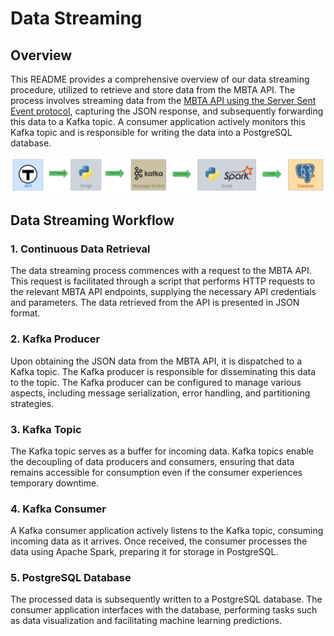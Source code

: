 # Data Streaming

## Overview

This README provides a comprehensive overview of our data streaming procedure, utilized to retrieve and store data from the MBTA API. The process involves streaming data from the [MBTA API using the Server Sent Event protocol](https://www.mbta.com/developers/v3-api/streaming), capturing the JSON response, and subsequently forwarding this data to a Kafka topic. A consumer application actively monitors this Kafka topic and is responsible for writing the data into a PostgreSQL database.

![image](../assets/data-streaming.svg)

## Data Streaming Workflow

### 1. Continuous Data Retrieval

The data streaming process commences with a request to the MBTA API. This request is facilitated through a script that performs HTTP requests to the relevant MBTA API endpoints, supplying the necessary API credentials and parameters. The data retrieved from the API is presented in JSON format.

### 2. Kafka Producer

Upon obtaining the JSON data from the MBTA API, it is dispatched to a Kafka topic. The Kafka producer is responsible for disseminating this data to the topic. The Kafka producer can be configured to manage various aspects, including message serialization, error handling, and partitioning strategies.

### 3. Kafka Topic

The Kafka topic serves as a buffer for incoming data. Kafka topics enable the decoupling of data producers and consumers, ensuring that data remains accessible for consumption even if the consumer experiences temporary downtime.

### 4. Kafka Consumer

A Kafka consumer application actively listens to the Kafka topic, consuming incoming data as it arrives. Once received, the consumer processes the data using Apache Spark, preparing it for storage in PostgreSQL.

### 5. PostgreSQL Database

The processed data is subsequently written to a PostgreSQL database. The consumer application interfaces with the database, performing tasks such as data visualization and facilitating machine learning predictions.
